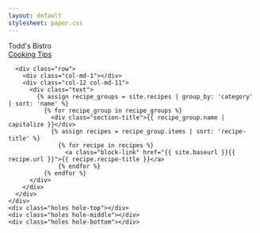 ```yaml
---
layout: default
stylesheet: paper.css
---
```

<div class="row">
  <div class="col-md-1"></div>
  <div class="paper col-12 col-md-10">
    <!-- It appears that because the "lines" class isn't a row, it breaks the bootstrap flow and the associated
         padding.  As a result, we have to re-declare the "container" class. -->
    <div class="lines container">
      <div class="row">
        <div class="col-md-1"></div>
        <div class="col-6 col-md-5">
          <div class="cookbook-title">Todd's Bistro</div>
        </div>
        <div class="col-6 col-md-5">
        <div class="backpage-title float-right"><a class="backpage-link" href="#">Cooking Tips</a></div>
        </div>
        <div class="col-md-1"></div>
      </div>
      
      <div class="row">
        <div class="col-md-1"></div>
        <div class="col-12 col-md-11">
          <div class="text">
            {% assign recipe_groups = site.recipes | group_by: 'category' | sort: 'name' %}
              {% for recipe_group in recipe_groups %}
                <div class="section-title">{{ recipe_group.name | capitalize }}</div>
                {% assign recipes = recipe_group.items | sort: 'recipe-title' %}
                  {% for recipe in recipes %}
                    <a class="block-link" href="{{ site.baseurl }}{{ recipe.url }}">{{ recipe.recipe-title }}</a>
                  {% endfor %}
              {% endfor %}   
          </div>
        </div>
      </div>
    </div>
    <div class="holes hole-top"></div>
    <div class="holes hole-middle"></div>
    <div class="holes hole-bottom"></div>    
  </div>
  <div class="col-md-1"></div>
</div>
